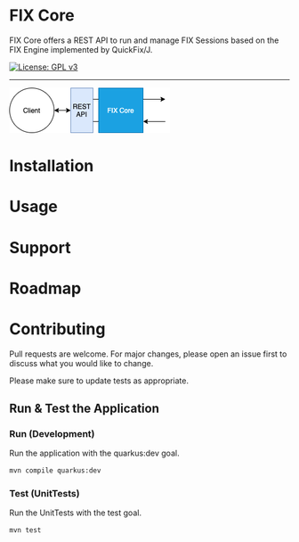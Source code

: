 FIX Core
========

FIX Core offers a REST API to run and manage FIX Sessions based on the FIX Engine implemented by QuickFix/J.

[![License: GPL v3](https://img.shields.io/badge/License-GPLv3-blue.svg)](https://www.gnu.org/licenses/gpl-3.0)

<hr>

![Overview][overview]

# Installation



# Usage



# Support



# Roadmap



# Contributing

Pull requests are welcome. For major changes, please open an issue first to discuss what you would like to change.

Please make sure to update tests as appropriate.

## Run & Test the Application

### Run (Development)

Run the application with the quarkus:dev goal.

```bash
mvn compile quarkus:dev
```

### Test (UnitTests)

Run the UnitTests with the test goal.

```bash
mvn test
```

[overview]: ./doc/export/overview.png "Overview"
